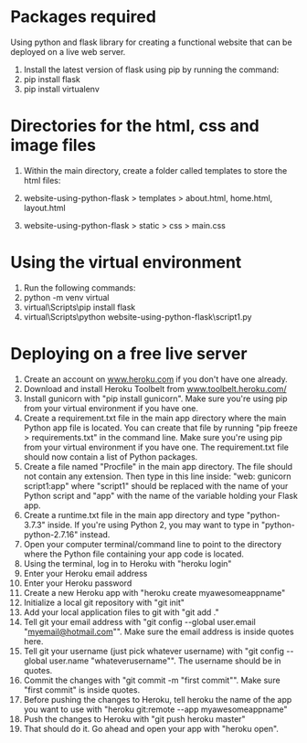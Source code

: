# Packages required
Using python and flask library for creating a functional website that can be deployed on a live web server.

1. Install the latest version of flask using pip by running the command:
2. pip install flask
3. pip install virtualenv


# Directories for the html, css and image files
1. Within the main directory, create a folder called templates to store the html files:

2. website-using-python-flask > templates > about.html, home.html, layout.html

3. website-using-python-flask > static > css > main.css

# Using the virtual environment
1. Run the following commands:
2. python -m venv virtual
3. virtual\Scripts\pip install flask
4. virtual\Scripts\python website-using-python-flask\script1.py

# Deploying on a free live server
1. Create an account on www.heroku.com if you don't have one already.
2. Download and install Heroku Toolbelt from www.toolbelt.heroku.com/
3. Install gunicorn with "pip install gunicorn". Make sure you're using pip from your virtual environment if you have one.
4. Create a requirement.txt file in the main app directory where the main Python app file is located. You can create that file by running "pip freeze > requirements.txt" in the command line. Make sure you're using pip from your virtual environment if you have one. The requirement.txt file should now contain a list of Python packages.
5. Create a file named "Procfile" in the main app directory. The file should not contain any extension. Then type in this line inside: "web: gunicorn script1:app" where "script1" should be replaced with the name of your Python script and "app" with the name of the variable holding your Flask app.
6. Create a runtime.txt file in the main app directory and type "python-3.7.3" inside.
If you're using Python 2, you may want to type in "python-python-2.7.16" instead.
7. Open your computer terminal/command line to point to the directory where the Python file containing your app code is located.
8. Using the terminal, log in to Heroku with "heroku login"
9. Enter your Heroku email address
10. Enter your Heroku password
11. Create a new Heroku app with "heroku create myawesomeappname"
17. Initialize a local git repository with "git init"
18. Add your local application files to git with "git add ."
19. Tell git your email address with "git config --global user.email "myemail@hotmail.com"". Make sure the email address is inside quotes here. 
20. Tell git your username (just pick whatever username) with "git config --global user.name "whateverusername"". The username should be in quotes.
21. Commit the changes with "git commit -m "first commit"". Make sure "first commit" is inside quotes.
22. Before pushing the changes to Heroku, tell heroku the name of the app you want to use with "heroku git:remote --app myawesomeappname"
23. Push the changes to Heroku with "git push heroku master"
26. That should do it. Go ahead and open your app with "heroku open".
